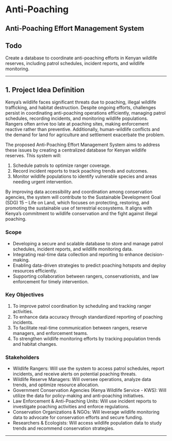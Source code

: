 # Anti-Poaching

## Anti-Poaching Effort Management System

## Todo

Create a database to coordinate anti-poaching efforts in Kenyan wildlife reserves, including patrol schedules, incident reports, and wildlife monitoring.

---

## 1. Project Idea Definition

Kenya’s wildlife faces significant threats due to poaching, illegal wildlife trafficking, and habitat destruction. Despite ongoing efforts, challenges persist in coordinating anti-poaching operations efficiently, managing patrol schedules, recording incidents, and monitoring wildlife populations. Rangers often arrive too late at poaching sites, making enforcement reactive rather than preventive. Additionally, human-wildlife conflicts and the demand for land for agriculture and settlement exacerbate the problem.

The proposed Anti-Poaching Effort Management System aims to address these issues by creating a centralized database for Kenyan wildlife reserves. This system will:

1. Schedule patrols to optimize ranger coverage.
2. Record incident reports to track poaching trends and outcomes.
3. Monitor wildlife populations to identify vulnerable species and areas needing urgent intervention.

By improving data accessibility and coordination among conservation agencies, the system will contribute to the Sustainable Development Goal (SDG) 15 – Life on Land, which focuses on protecting, restoring, and promoting the sustainable use of terrestrial ecosystems. It aligns with Kenya’s commitment to wildlife conservation and the fight against illegal poaching.

### Scope

- Developing a secure and scalable database to store and manage patrol schedules, incident reports, and wildlife monitoring data.
- Integrating real-time data collection and reporting to enhance decision-making.
- Enabling data-driven strategies to predict poaching hotspots and deploy resources efficiently.
- Supporting collaboration between rangers, conservationists, and law enforcement for timely intervention.

### Key Objectives

1. To improve patrol coordination by scheduling and tracking ranger activities.
2. To enhance data accuracy through standardized reporting of poaching incidents.
3. To facilitate real-time communication between rangers, reserve managers, and enforcement teams.
4. To strengthen wildlife monitoring efforts by tracking population trends and habitat changes.

### Stakeholders

- Wildlife Rangers: Will use the system to access patrol schedules, report incidents, and receive alerts on potential poaching threats.
- Wildlife Reserve Managers: Will oversee operations, analyze data trends, and optimize resource allocation.
- Government Conservation Agencies (Kenya Wildlife Service - KWS): Will utilize the data for policy-making and anti-poaching initiatives.
- Law Enforcement & Anti-Poaching Units: Will use incident reports to investigate poaching activities and enforce regulations.
- Conservation Organizations & NGOs: Will leverage wildlife monitoring data to advocate for conservation efforts and secure funding.
- Researchers & Ecologists: Will access wildlife population data to study trends and recommend conservation strategies.

---

